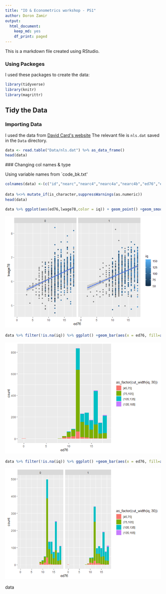 ```yaml
---
title: "IO & Econometrics workshop - PS1"
author: Doron Zamir
output: 
  html_document: 
    keep_md: yes
    df_print: paged
---
```

This is a markdown file created using RStudio.

### Using Packeges
I used these packages to create the data:


```r
library(tidyverse)
library(knitr)
library(magrittr)
```


## Tidy the Data
### Importing Data
 
I used the data from [David Card's website](https://davidcard.berkeley.edu/data_sets.html) 
The relevant file is `nls.dat` saved in the `Data` directory.


```r
data <- read.table("Data/nls.dat") %>% as_data_frame()
head(data)
```

<div data-pagedtable="false">
  <script data-pagedtable-source type="application/json">
{"columns":[{"label":["V1"],"name":[1],"type":["int"],"align":["right"]},{"label":["V2"],"name":[2],"type":["int"],"align":["right"]},{"label":["V3"],"name":[3],"type":["int"],"align":["right"]},{"label":["V4"],"name":[4],"type":["int"],"align":["right"]},{"label":["V5"],"name":[5],"type":["int"],"align":["right"]},{"label":["V6"],"name":[6],"type":["int"],"align":["right"]},{"label":["V7"],"name":[7],"type":["int"],"align":["right"]},{"label":["V8"],"name":[8],"type":["int"],"align":["right"]},{"label":["V9"],"name":[9],"type":["dbl"],"align":["right"]},{"label":["V10"],"name":[10],"type":["int"],"align":["right"]},{"label":["V11"],"name":[11],"type":["dbl"],"align":["right"]},{"label":["V12"],"name":[12],"type":["int"],"align":["right"]},{"label":["V13"],"name":[13],"type":["int"],"align":["right"]},{"label":["V14"],"name":[14],"type":["int"],"align":["right"]},{"label":["V15"],"name":[15],"type":["int"],"align":["right"]},{"label":["V16"],"name":[16],"type":["int"],"align":["right"]},{"label":["V17"],"name":[17],"type":["int"],"align":["right"]},{"label":["V18"],"name":[18],"type":["int"],"align":["right"]},{"label":["V19"],"name":[19],"type":["int"],"align":["right"]},{"label":["V20"],"name":[20],"type":["int"],"align":["right"]},{"label":["V21"],"name":[21],"type":["int"],"align":["right"]},{"label":["V22"],"name":[22],"type":["int"],"align":["right"]},{"label":["V23"],"name":[23],"type":["int"],"align":["right"]},{"label":["V24"],"name":[24],"type":["int"],"align":["right"]},{"label":["V25"],"name":[25],"type":["int"],"align":["right"]},{"label":["V26"],"name":[26],"type":["int"],"align":["right"]},{"label":["V27"],"name":[27],"type":["int"],"align":["right"]},{"label":["V28"],"name":[28],"type":["int"],"align":["right"]},{"label":["V29"],"name":[29],"type":["chr"],"align":["left"]},{"label":["V30"],"name":[30],"type":["chr"],"align":["left"]},{"label":["V31"],"name":[31],"type":["int"],"align":["right"]},{"label":["V32"],"name":[32],"type":["int"],"align":["right"]},{"label":["V33"],"name":[33],"type":["int"],"align":["right"]},{"label":["V34"],"name":[34],"type":["chr"],"align":["left"]},{"label":["V35"],"name":[35],"type":["int"],"align":["right"]},{"label":["V36"],"name":[36],"type":["chr"],"align":["left"]},{"label":["V37"],"name":[37],"type":["chr"],"align":["left"]},{"label":["V38"],"name":[38],"type":["int"],"align":["right"]},{"label":["V39"],"name":[39],"type":["chr"],"align":["left"]},{"label":["V40"],"name":[40],"type":["chr"],"align":["left"]},{"label":["V41"],"name":[41],"type":["chr"],"align":["left"]},{"label":["V42"],"name":[42],"type":["int"],"align":["right"]},{"label":["V43"],"name":[43],"type":["int"],"align":["right"]},{"label":["V44"],"name":[44],"type":["int"],"align":["right"]},{"label":["V45"],"name":[45],"type":["chr"],"align":["left"]},{"label":["V46"],"name":[46],"type":["chr"],"align":["left"]},{"label":["V47"],"name":[47],"type":["chr"],"align":["left"]},{"label":["V48"],"name":[48],"type":["chr"],"align":["left"]},{"label":["V49"],"name":[49],"type":["chr"],"align":["left"]},{"label":["V50"],"name":[50],"type":["chr"],"align":["left"]},{"label":["V51"],"name":[51],"type":["chr"],"align":["left"]},{"label":["V52"],"name":[52],"type":["chr"],"align":["left"]}],"data":[{"1":"2","2":"0","3":"0","4":"0","5":"0","6":"7","7":"5","8":"29","9":"9.94","10":"1","11":"10.25","12":"1","13":"158413","14":"1","15":"0","16":"0","17":"1","18":"0","19":"0","20":"0","21":"0","22":"0","23":"0","24":"0","25":"0","26":"0","27":"1","28":"1","29":"6.30627529","30":"6.07484616","31":"9","32":"1","33":"1","34":"1","35":"0","36":"0","37":"0","38":"1","39":"548","40":"500","41":"755","42":"0","43":"0","44":"0","45":"0","46":"0","47":"15","48":".","49":"1","50":"1","51":"1","52":"0"},{"1":"3","2":"0","3":"0","4":"0","5":"0","6":"12","7":"11","8":"27","9":"8.00","10":"0","11":"8.00","12":"0","13":"380166","14":"1","15":"0","16":"0","17":"1","18":"0","19":"0","20":"0","21":"0","22":"0","23":"0","24":"0","25":"0","26":"0","27":"1","28":"0","29":"6.17586727","30":".","31":"8","32":"0","33":"1","34":"1","35":"0","36":"0","37":"0","38":"1","39":"481","40":".","41":"769","42":"0","43":"0","44":"0","45":"0","46":"0","47":"35","48":"93","49":"1","50":"4","51":"4","52":"1"},{"1":"4","2":"0","3":"0","4":"0","5":"0","6":"12","7":"12","8":"34","9":"14.00","10":"0","11":"12.00","12":"0","13":"367470","14":"1","15":"0","16":"0","17":"1","18":"0","19":"0","20":"0","21":"0","22":"0","23":"0","24":"0","25":"0","26":"0","27":"1","28":"0","29":"6.58063914","30":".","31":"2","32":"0","33":"1","34":".","35":"0","36":".","37":".","38":"1","39":"721","40":".","41":".","42":"1","43":"1","44":"0","45":".","46":".","47":"42","48":"103","49":"1","50":".","51":".","52":"1"},{"1":"5","2":"1","3":"1","4":"1","5":"0","6":"11","7":"11","8":"27","9":"11.00","10":"0","11":"12.00","12":"0","13":"380166","14":"1","15":"0","16":"0","17":"0","18":"1","19":"0","20":"0","21":"0","22":"0","23":"0","24":"0","25":"0","26":"0","27":"1","28":"0","29":"5.52146092","30":".","31":"6","32":"0","33":"1","34":".","35":"0","36":".","37":"0","38":"1","39":"250","40":".","41":".","42":"1","43":"0","44":"0","45":".","46":"0","47":"25","48":"88","49":"1","50":".","51":"5","52":"1"},{"1":"6","2":"1","3":"1","4":"1","5":"0","6":"12","7":"12","8":"34","9":"8.00","10":"0","11":"7.00","12":"0","13":"367470","14":"1","15":"0","16":"0","17":"0","18":"1","19":"0","20":"0","21":"0","22":"0","23":"0","24":"0","25":"0","26":"0","27":"1","28":"1","29":"6.59167373","30":"6.54484979","31":"8","32":"0","33":"1","34":"1","35":"0","36":"0","37":".","38":"1","39":"729","40":"800","41":".","42":"0","43":"1","44":"0","45":"0","46":".","47":"34","48":"108","49":"1","50":"1","51":".","52":"0"},{"1":"7","2":"1","3":"1","4":"1","5":"0","6":"12","7":"11","8":"26","9":"9.00","10":"0","11":"12.00","12":"0","13":"380166","14":"1","15":"0","16":"0","17":"0","18":"1","19":"0","20":"0","21":"0","22":"0","23":"0","24":"0","25":"0","26":"0","27":"1","28":"1","29":"6.21460810","30":"6.19351769","31":"6","32":"0","33":"1","34":"1","35":"0","36":"0","37":"0","38":"1","39":"500","40":"563","41":"630","42":"0","43":"0","44":"0","45":"0","46":"0","47":"38","48":"85","49":"1","50":"4","51":"4","52":"1"}],"options":{"columns":{"min":{},"max":[10]},"rows":{"min":[10],"max":[10]},"pages":{}}}
  </script>
</div>
### Changing col names & type

Using variable names from `code_bk.txt'


```r
colnames(data) <-(c("id","nearc","nearc4","nearc4a","nearc4b","ed76","ed66  ","age76","daded ","nodaded","momed","nomomed","weight","momdad14 ","sinmom14","step14","reg661","reg662","reg663","reg66","reg665","reg666","reg667","reg668","reg669","south66","work76","work78","lwage7","lwage78","famed","black","smsa76r","smsa78r","reg76r","reg78r","reg80r","smsa66r","wage76","wage78","wage80","noint78","noint80","enroll76","enroll78","enroll80","kww","iq","marsta76","marsta78","marsta80","libcrd14"))

data %<>% mutate_if(is_character,suppressWarnings(as.numeric))
head(data)
```

<div data-pagedtable="false">
  <script data-pagedtable-source type="application/json">
{"columns":[{"label":["id"],"name":[1],"type":["int"],"align":["right"]},{"label":["nearc"],"name":[2],"type":["int"],"align":["right"]},{"label":["nearc4"],"name":[3],"type":["int"],"align":["right"]},{"label":["nearc4a"],"name":[4],"type":["int"],"align":["right"]},{"label":["nearc4b"],"name":[5],"type":["int"],"align":["right"]},{"label":["ed76"],"name":[6],"type":["int"],"align":["right"]},{"label":["ed66  "],"name":[7],"type":["int"],"align":["right"]},{"label":["age76"],"name":[8],"type":["int"],"align":["right"]},{"label":["daded "],"name":[9],"type":["dbl"],"align":["right"]},{"label":["nodaded"],"name":[10],"type":["int"],"align":["right"]},{"label":["momed"],"name":[11],"type":["dbl"],"align":["right"]},{"label":["nomomed"],"name":[12],"type":["int"],"align":["right"]},{"label":["weight"],"name":[13],"type":["int"],"align":["right"]},{"label":["momdad14 "],"name":[14],"type":["int"],"align":["right"]},{"label":["sinmom14"],"name":[15],"type":["int"],"align":["right"]},{"label":["step14"],"name":[16],"type":["int"],"align":["right"]},{"label":["reg661"],"name":[17],"type":["int"],"align":["right"]},{"label":["reg662"],"name":[18],"type":["int"],"align":["right"]},{"label":["reg663"],"name":[19],"type":["int"],"align":["right"]},{"label":["reg66"],"name":[20],"type":["int"],"align":["right"]},{"label":["reg665"],"name":[21],"type":["int"],"align":["right"]},{"label":["reg666"],"name":[22],"type":["int"],"align":["right"]},{"label":["reg667"],"name":[23],"type":["int"],"align":["right"]},{"label":["reg668"],"name":[24],"type":["int"],"align":["right"]},{"label":["reg669"],"name":[25],"type":["int"],"align":["right"]},{"label":["south66"],"name":[26],"type":["int"],"align":["right"]},{"label":["work76"],"name":[27],"type":["int"],"align":["right"]},{"label":["work78"],"name":[28],"type":["int"],"align":["right"]},{"label":["lwage7"],"name":[29],"type":["dbl"],"align":["right"]},{"label":["lwage78"],"name":[30],"type":["dbl"],"align":["right"]},{"label":["famed"],"name":[31],"type":["int"],"align":["right"]},{"label":["black"],"name":[32],"type":["int"],"align":["right"]},{"label":["smsa76r"],"name":[33],"type":["int"],"align":["right"]},{"label":["smsa78r"],"name":[34],"type":["dbl"],"align":["right"]},{"label":["reg76r"],"name":[35],"type":["int"],"align":["right"]},{"label":["reg78r"],"name":[36],"type":["dbl"],"align":["right"]},{"label":["reg80r"],"name":[37],"type":["dbl"],"align":["right"]},{"label":["smsa66r"],"name":[38],"type":["int"],"align":["right"]},{"label":["wage76"],"name":[39],"type":["dbl"],"align":["right"]},{"label":["wage78"],"name":[40],"type":["dbl"],"align":["right"]},{"label":["wage80"],"name":[41],"type":["dbl"],"align":["right"]},{"label":["noint78"],"name":[42],"type":["int"],"align":["right"]},{"label":["noint80"],"name":[43],"type":["int"],"align":["right"]},{"label":["enroll76"],"name":[44],"type":["int"],"align":["right"]},{"label":["enroll78"],"name":[45],"type":["dbl"],"align":["right"]},{"label":["enroll80"],"name":[46],"type":["dbl"],"align":["right"]},{"label":["kww"],"name":[47],"type":["dbl"],"align":["right"]},{"label":["iq"],"name":[48],"type":["dbl"],"align":["right"]},{"label":["marsta76"],"name":[49],"type":["dbl"],"align":["right"]},{"label":["marsta78"],"name":[50],"type":["dbl"],"align":["right"]},{"label":["marsta80"],"name":[51],"type":["dbl"],"align":["right"]},{"label":["libcrd14"],"name":[52],"type":["dbl"],"align":["right"]}],"data":[{"1":"2","2":"0","3":"0","4":"0","5":"0","6":"7","7":"5","8":"29","9":"9.94","10":"1","11":"10.25","12":"1","13":"158413","14":"1","15":"0","16":"0","17":"1","18":"0","19":"0","20":"0","21":"0","22":"0","23":"0","24":"0","25":"0","26":"0","27":"1","28":"1","29":"6.306275","30":"6.074846","31":"9","32":"1","33":"1","34":"1","35":"0","36":"0","37":"0","38":"1","39":"548","40":"500","41":"755","42":"0","43":"0","44":"0","45":"0","46":"0","47":"15","48":"NA","49":"1","50":"1","51":"1","52":"0"},{"1":"3","2":"0","3":"0","4":"0","5":"0","6":"12","7":"11","8":"27","9":"8.00","10":"0","11":"8.00","12":"0","13":"380166","14":"1","15":"0","16":"0","17":"1","18":"0","19":"0","20":"0","21":"0","22":"0","23":"0","24":"0","25":"0","26":"0","27":"1","28":"0","29":"6.175867","30":"NA","31":"8","32":"0","33":"1","34":"1","35":"0","36":"0","37":"0","38":"1","39":"481","40":"NA","41":"769","42":"0","43":"0","44":"0","45":"0","46":"0","47":"35","48":"93","49":"1","50":"4","51":"4","52":"1"},{"1":"4","2":"0","3":"0","4":"0","5":"0","6":"12","7":"12","8":"34","9":"14.00","10":"0","11":"12.00","12":"0","13":"367470","14":"1","15":"0","16":"0","17":"1","18":"0","19":"0","20":"0","21":"0","22":"0","23":"0","24":"0","25":"0","26":"0","27":"1","28":"0","29":"6.580639","30":"NA","31":"2","32":"0","33":"1","34":"NA","35":"0","36":"NA","37":"NA","38":"1","39":"721","40":"NA","41":"NA","42":"1","43":"1","44":"0","45":"NA","46":"NA","47":"42","48":"103","49":"1","50":"NA","51":"NA","52":"1"},{"1":"5","2":"1","3":"1","4":"1","5":"0","6":"11","7":"11","8":"27","9":"11.00","10":"0","11":"12.00","12":"0","13":"380166","14":"1","15":"0","16":"0","17":"0","18":"1","19":"0","20":"0","21":"0","22":"0","23":"0","24":"0","25":"0","26":"0","27":"1","28":"0","29":"5.521461","30":"NA","31":"6","32":"0","33":"1","34":"NA","35":"0","36":"NA","37":"0","38":"1","39":"250","40":"NA","41":"NA","42":"1","43":"0","44":"0","45":"NA","46":"0","47":"25","48":"88","49":"1","50":"NA","51":"5","52":"1"},{"1":"6","2":"1","3":"1","4":"1","5":"0","6":"12","7":"12","8":"34","9":"8.00","10":"0","11":"7.00","12":"0","13":"367470","14":"1","15":"0","16":"0","17":"0","18":"1","19":"0","20":"0","21":"0","22":"0","23":"0","24":"0","25":"0","26":"0","27":"1","28":"1","29":"6.591674","30":"6.544850","31":"8","32":"0","33":"1","34":"1","35":"0","36":"0","37":"NA","38":"1","39":"729","40":"800","41":"NA","42":"0","43":"1","44":"0","45":"0","46":"NA","47":"34","48":"108","49":"1","50":"1","51":"NA","52":"0"},{"1":"7","2":"1","3":"1","4":"1","5":"0","6":"12","7":"11","8":"26","9":"9.00","10":"0","11":"12.00","12":"0","13":"380166","14":"1","15":"0","16":"0","17":"0","18":"1","19":"0","20":"0","21":"0","22":"0","23":"0","24":"0","25":"0","26":"0","27":"1","28":"1","29":"6.214608","30":"6.193518","31":"6","32":"0","33":"1","34":"1","35":"0","36":"0","37":"0","38":"1","39":"500","40":"563","41":"630","42":"0","43":"0","44":"0","45":"0","46":"0","47":"38","48":"85","49":"1","50":"4","51":"4","52":"1"}],"options":{"columns":{"min":{},"max":[10]},"rows":{"min":[10],"max":[10]},"pages":{}}}
  </script>
</div>



```r
data %>% ggplot(aes(ed76,lwage78,color = iq)) + geom_point() +geom_smooth(method = lm)+facet_grid(cols = vars(as_factor(nearc)))
```

![](ps1_iv_card_schholing_files/figure-html/unnamed-chunk-5-1.png)<!-- -->

```r
data %>% filter(!is.na(iq)) %>% ggplot() +geom_bar(aes(x = ed76, fill=as_factor(cut_width(iq,30))),position = position_stack(reverse = TRUE)) 
```

![](ps1_iv_card_schholing_files/figure-html/unnamed-chunk-6-1.png)<!-- -->

```r
data %>% filter(!is.na(iq)) %>% ggplot() +geom_bar(aes(x = ed76, fill=as_factor(cut_width(iq,30))),position = position_stack(reverse = TRUE)) +facet_grid(cols = vars(as_factor(nearc))) 
```

![](ps1_iv_card_schholing_files/figure-html/unnamed-chunk-7-1.png)<!-- -->

data
